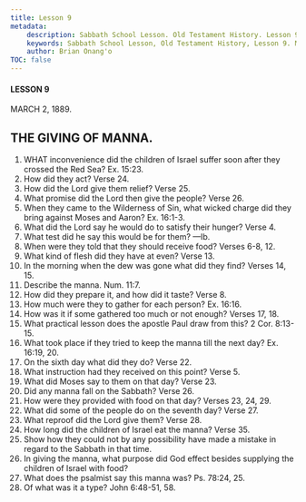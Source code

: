 ```yaml
---
title: Lesson 9
metadata:
    description: Sabbath School Lesson. Old Testament History. Lesson 9. MARCH 2, 1889. THE GIVING OF MANNA. 
    keywords: Sabbath School Lesson, Old Testament History, Lesson 9. MARCH 2, 1889, THE GIVING OF MANNA.
    author: Brian Onang'o
TOC: false
---
```


#### LESSON 9

MARCH 2, 1889.

## THE GIVING OF MANNA.

1. WHAT inconvenience did the children of Israel suffer soon after they crossed the Red Sea? Ex. 15:23.
2. How did they act? Verse 24.
3. How did the Lord give them relief? Verse 25.
4. What promise did the Lord then give the people? Verse 26.
5. When they came to the Wilderness of Sin, what wicked charge did they bring against Moses and Aaron? Ex. 16:1-3.
6. What did the Lord say he would do to satisfy their hunger? Verse 4.
7. What test did he say this would be for them? —Ib.
8. When were they told that they should receive food? Verses 6-8, 12.
9. What kind of flesh did they have at even? Verse 13.
10. In the morning when the dew was gone what did they find? Verses 14, 15.
11. Describe the manna. Num. 11:7.
12. How did they prepare it, and how did it taste? Verse 8.
13. How much were they to gather for each person? Ex. 16:16.
14. How was it if some gathered too much or not enough? Verses 17, 18.
15. What practical lesson does the apostle Paul draw from this? 2 Cor. 8:13-15.
16. What took place if they tried to keep the manna till the next day? Ex. 16:19, 20.
17. On the sixth day what did they do? Verse 22.
18. What instruction had they received on this point? Verse 5.
19. What did Moses say to them on that day? Verse 23.
20. Did any manna fall on the Sabbath? Verse 26.
21. How were they provided with food on that day? Verses 23, 24, 29.
22. What did some of the people do on the seventh day? Verse 27.
23. What reproof did the Lord give them? Verse 28.
24. How long did the children of Israel eat the manna? Verse 35.
25. Show how they could not by any possibility have made a mistake in regard to the Sabbath in that time.
26. In giving the manna, what purpose did God effect besides supplying the children of Israel with food?
27. What does the psalmist say this manna was? Ps. 78:24, 25.
28. Of what was it a type? John 6:48-51, 58.
